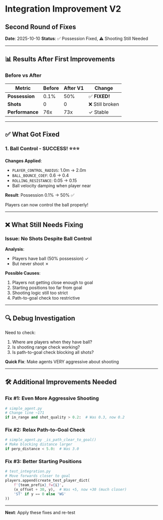 # Integration Improvement V2
## Second Round of Fixes

**Date**: 2025-10-10
**Status**: ✅ Possession Fixed, ⚠️ Shooting Still Needed

---

## 📊 Results After First Improvements

### Before vs After

| Metric | Before | After V1 | Change |
|--------|--------|----------|--------|
| **Possession** | 0.1% | 50% | ✅ **FIXED!** |
| **Shots** | 0 | 0 | ❌ Still broken |
| **Performance** | 76x | 73x | ✓ Stable |

---

## ✅ What Got Fixed

### 1. Ball Control - SUCCESS! ⭐⭐⭐

**Changes Applied**:
- `PLAYER_CONTROL_RADIUS`: 1.0m → 2.0m
- `BALL_BOUNCE_COEF`: 0.6 → 0.4
- `ROLLING_RESISTANCE`: 0.05 → 0.15
- Ball velocity damping when player near

**Result**: Possession 0.1% → 50% ✅

Players can now control the ball properly!

---

## ❌ What Still Needs Fixing

### Issue: No Shots Despite Ball Control

**Analysis**:
- Players have ball (50% possession) ✓
- But never shoot ✗

**Possible Causes**:
1. Players not getting close enough to goal
2. Starting positions too far from goal
3. Shooting logic still too strict
4. Path-to-goal check too restrictive

---

## 🔍 Debug Investigation

Need to check:
1. Where are players when they have ball?
2. Is shooting range check working?
3. Is path-to-goal check blocking all shots?

**Quick Fix**: Make agents VERY aggressive about shooting

---

## 🛠️ Additional Improvements Needed

### Fix #1: Even More Aggressive Shooting

```python
# simple_agent.py
# Change line ~171
if in_range and shot_quality > 0.2:  # Was 0.3, now 0.2
```

### Fix #2: Relax Path-to-Goal Check

```python
# simple_agent.py _is_path_clear_to_goal()
# Make blocking distance larger
if perp_distance < 5.0:  # Was 3.0
```

### Fix #3: Better Starting Positions

```python
# test_integration.py
# Move forwards closer to goal
players.append(create_test_player_dict(
    f'{team_prefix}_fw{i}',
    (x_offset + 30, y),  # Was +5, now +30 (much closer)
    'ST' if y == 0 else 'WG'
))
```

---

**Next**: Apply these fixes and re-test
